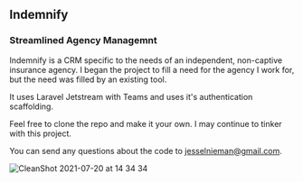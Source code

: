## Indemnify
### Streamlined Agency Managemnt

Indemnify is a CRM specific to the needs of an independent, non-captive insurance agency. 
I began the project to fill a need for the agency I work for, but the need was filled by an existing tool. 

It uses Laravel Jetstream with Teams and uses it's authentication scaffolding.

Feel free to clone the repo and make it your own. I may continue to tinker with this project. 

You can send any questions about the code to jesselnieman@gmail.com.

![CleanShot 2021-07-20 at 14 34 34](https://user-images.githubusercontent.com/33762711/126377294-8f848f27-89b5-4b73-abae-a1a4bcc99392.png)
